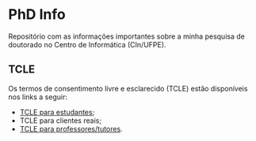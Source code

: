 # PhD Info
Repositório com as informações importantes sobre a minha pesquisa de doutorado no Centro de Informática (CIn/UFPE).

## TCLE

Os termos de consentimento livre e esclarecido (TCLE) estão disponíveis nos links a seguir:
- [TCLE para estudantes](https://github.com/bispojr/phd-info/blob/main/tcle-estudante.pdf);
- TCLE para clientes reais;
- [TCLE para professores/tutores](https://github.com/bispojr/phd-info/blob/main/tcleProfTutor.pdf).
